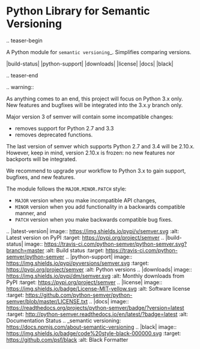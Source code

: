 Python Library for Semantic Versioning
======================================

.. teaser-begin

A Python module for `semantic versioning`_. Simplifies comparing versions.

|build-status| |python-support| |downloads| |license| |docs| |black|

.. teaser-end

.. warning::

   As anything comes to an end, this project will focus on Python 3.x only.
   New features and bugfixes will be integrated into the 3.x.y branch only.

   Major version 3 of semver will contain some incompatible changes:

   * removes support for Python 2.7 and 3.3
   * removes deprecated functions.

   The last version of semver which supports Python 2.7 and 3.4 will be
   2.10.x. However, keep in mind, version 2.10.x is frozen: no new
   features nor backports will be integrated.

   We recommend to upgrade your workflow to Python 3.x to gain support,
   bugfixes, and new features.

The module follows the ``MAJOR.MINOR.PATCH`` style:

* ``MAJOR`` version when you make incompatible API changes,
* ``MINOR`` version when you add functionality in a backwards compatible manner, and
* ``PATCH`` version when you make backwards compatible bug fixes.


.. |latest-version| image:: https://img.shields.io/pypi/v/semver.svg
   :alt: Latest version on PyPI
   :target: https://pypi.org/project/semver
.. |build-status| image:: https://travis-ci.com/python-semver/python-semver.svg?branch=master
   :alt: Build status
   :target: https://travis-ci.com/python-semver/python-semver
.. |python-support| image:: https://img.shields.io/pypi/pyversions/semver.svg
   :target: https://pypi.org/project/semver
   :alt: Python versions
.. |downloads| image:: https://img.shields.io/pypi/dm/semver.svg
   :alt: Monthly downloads from PyPI
   :target: https://pypi.org/project/semver
.. |license| image:: https://img.shields.io/badge/License-MIT-yellow.svg
   :alt: Software license
   :target: https://github.com/python-semver/python-semver/blob/master/LICENSE.txt
.. |docs| image:: https://readthedocs.org/projects/python-semver/badge/?version=latest
   :target: http://python-semver.readthedocs.io/en/latest/?badge=latest
   :alt: Documentation Status
.. _semantic versioning: https://docs.npmjs.com/about-semantic-versioning
.. |black| image:: https://img.shields.io/badge/code%20style-black-000000.svg
    :target: https://github.com/psf/black
    :alt: Black Formatter